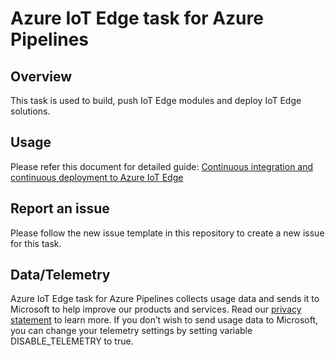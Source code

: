 # Azure IoT Edge task for Azure Pipelines
## Overview
This task is used to build, push IoT Edge modules and deploy IoT Edge solutions.
## Usage
Please refer this document for detailed guide: [Continuous integration and continuous deployment to Azure IoT Edge](https://docs.microsoft.com/en-us/azure/iot-edge/how-to-ci-cd)
## Report an issue
Please follow the new issue template in this repository to create a new issue for this task.
## Data/Telemetry
Azure IoT Edge task for Azure Pipelines collects usage data and sends it to Microsoft to help improve our products and services. Read our [privacy statement](https://go.microsoft.com/fwlink/?LinkID=620956) to learn more. If you don’t wish to send usage data to Microsoft, you can change your telemetry settings by setting variable DISABLE_TELEMETRY to true.